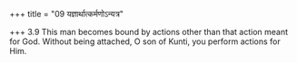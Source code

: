 +++
title = "09 यज्ञार्थात्कर्मणोऽन्यत्र"

+++
3.9 This man becomes bound by actions other than that action meant for
God. Without being attached, O son of Kunti, you perform actions for
Him.
